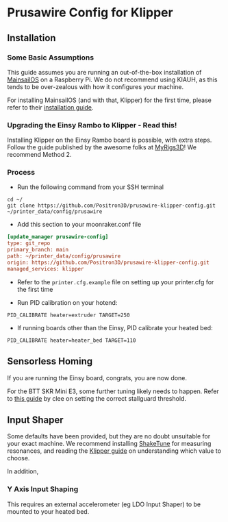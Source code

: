 # Prusawire Config for Klipper

## Installation

### Some Basic Assumptions

This guide assumes you are running an out-of-the-box installation of [MainsailOS](https://docs-os.mainsail.xyz/) on a Raspberry Pi.
We do not recommend using KIAUH, as this tends to be over-zealous with how it configures your machine.

For installing MainsailOS (and with that, Klipper) for the first time, please refer to their [installation guide](https://docs-os.mainsail.xyz/getting-started/raspberry-pi-os-based).

### Upgrading the Einsy Rambo to Klipper - Read this!
Installing Klipper on the Einsy Rambo board is possible, with extra steps. Follow the guide published by the awesome folks at [MyRigs3D](https://myrigs3d.com/blogs/infos/revive-your-prusa-mk3s-with-klipper-1-5-flash-bootloader)! We recommend Method 2.

### Process

- Run the following command from your SSH terminal

```shell
cd ~/
git clone https://github.com/Positron3D/prusawire-klipper-config.git ~/printer_data/config/prusawire
```

- Add this section to your moonraker.conf file

```ini
[update_manager prusawire-config]
type: git_repo
primary_branch: main
path: ~/printer_data/config/prusawire
origin: https://github.com/Positron3D/prusawire-klipper-config.git
managed_services: klipper
```

- Refer to the `printer.cfg.example` file on setting up your printer.cfg for the first time

- Run PID calibration on your hotend:
```shell
PID_CALIBRATE heater=extruder TARGET=250
```

- If running boards other than the Einsy, PID calibrate your heated bed:
```shell
PID_CALIBRATE heater=heater_bed TARGET=110
```

## Sensorless Homing

If you are running the Einsy board, congrats, you are now done.

For the BTT SKR Mini E3, some further tuning likely needs to happen. Refer to [this guide](https://gist.github.com/clee/9108f7717defce8b1222698f816def0a#finding-the-right-stallguard-threshold) by clee
on setting the correct stallguard threshold.

## Input Shaper

Some defaults have been provided, but they are no doubt unsuitable for your exact machine. We recommend installing [ShakeTune](https://github.com/Frix-x/klippain-shaketune) for measuring resonances, and reading the [Klipper guide](https://www.klipper3d.org/Measuring_Resonances.html#max-smoothing) on understanding which value to choose.

In addition, 

### Y Axis Input Shaping

This requires an external accelerometer (eg LDO Input Shaper) to be mounted to your heated bed.
